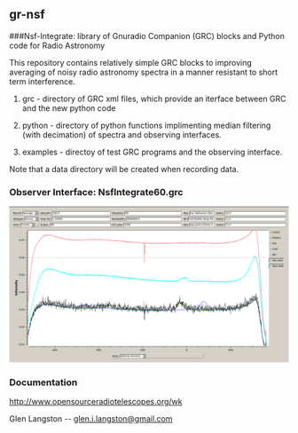 ## gr-nsf
###Nsf-Integrate: library of Gnuradio Companion (GRC) blocks and Python code for Radio Astronomy

This repository contains relatively simple GRC blocks to improving averaging of
noisy radio astronomy spectra in a manner resistant to short term interference.

1. grc - directory of GRC xml files, which provide an iterface between GRC and the new python code

1. python - directory of python functions implimenting median filtering (with decimation) of spectra and observing interfaces.

1. examples - directoy of test GRC programs and the observing interface.

Note that a data directory will be created when recording data.

### Observer Interface: NsfIntegrate60.grc

![Observer Interface](/images/IntegrateSpectralAlias2.png)

### Documentation

http://www.opensourceradiotelescopes.org/wk

Glen Langston -- glen.i.langston@gmail.com


